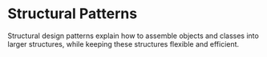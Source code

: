 # Structural Patterns

Structural design patterns explain how to assemble objects and classes into larger structures, while keeping these structures flexible and efficient.
